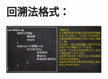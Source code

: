 # 回溯法格式：

<img src = 'https://github.com/leopardv10/DataStructure-and-ComputerAlgorithm/blob/master/%E5%9B%9E%E6%BA%AF%E7%AE%97%E6%B3%95/images/1.png?raw=true' width = 50%>
